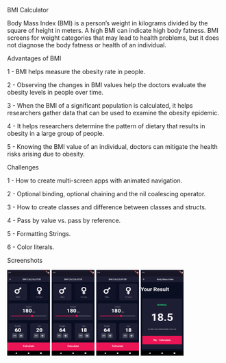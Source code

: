 BMI Calculator

Body Mass Index (BMI) is a person’s weight in kilograms divided by the square of height in meters. A high BMI can indicate high body fatness. BMI screens for weight categories that may lead to health problems, but it does not diagnose the body fatness or health of an individual.

Advantages of BMI

1 - BMI helps measure the obesity rate in people.

2 - Observing the changes in BMI values help the doctors evaluate the obesity levels in people over time.

3 - When the BMI of a significant population is calculated, it helps researchers gather data that can be used to examine the obesity epidemic.

4 - It helps researchers determine the pattern of dietary that results in obesity in a large group of people.

5 - Knowing the BMI value of an individual, doctors can mitigate the health risks arising due to obesity.

Challenges

1 - How to create multi-screen apps with animated navigation.

2 - Optional binding, optional chaining and the nil coalescing operator.

3 - How to create classes and difference between classes and structs.

4 - Pass by value vs. pass by reference.

5 - Formatting Strings.

6 - Color literals.

Screenshots

<img src="BMI Input.png" width="100" height="200">  <img src="BMI Gender1.png" width="100" height="200"> <img src="BMI Gender2.png" width="100" height="200">  <img src="BMI Output.png" width="100" height="200">
